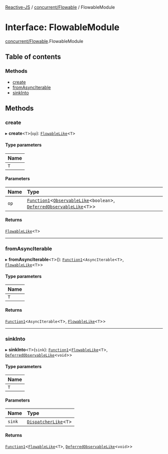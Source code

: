 [Reactive-JS](../README.md) / [concurrent/Flowable](../modules/concurrent_Flowable.md) / FlowableModule

# Interface: FlowableModule

[concurrent/Flowable](../modules/concurrent_Flowable.md).FlowableModule

## Table of contents

### Methods

- [create](concurrent_Flowable.FlowableModule.md#create)
- [fromAsyncIterable](concurrent_Flowable.FlowableModule.md#fromasynciterable)
- [sinkInto](concurrent_Flowable.FlowableModule.md#sinkinto)

## Methods

### create

▸ **create**<`T`\>(`op`): [`FlowableLike`](concurrent.FlowableLike.md)<`T`\>

#### Type parameters

| Name |
| :------ |
| `T` |

#### Parameters

| Name | Type |
| :------ | :------ |
| `op` | [`Function1`](../modules/functions.md#function1)<[`ObservableLike`](concurrent.ObservableLike.md)<`boolean`\>, [`DeferredObservableLike`](concurrent.DeferredObservableLike.md)<`T`\>\> |

#### Returns

[`FlowableLike`](concurrent.FlowableLike.md)<`T`\>

___

### fromAsyncIterable

▸ **fromAsyncIterable**<`T`\>(): [`Function1`](../modules/functions.md#function1)<`AsyncIterable`<`T`\>, [`FlowableLike`](concurrent.FlowableLike.md)<`T`\>\>

#### Type parameters

| Name |
| :------ |
| `T` |

#### Returns

[`Function1`](../modules/functions.md#function1)<`AsyncIterable`<`T`\>, [`FlowableLike`](concurrent.FlowableLike.md)<`T`\>\>

___

### sinkInto

▸ **sinkInto**<`T`\>(`sink`): [`Function1`](../modules/functions.md#function1)<[`FlowableLike`](concurrent.FlowableLike.md)<`T`\>, [`DeferredObservableLike`](concurrent.DeferredObservableLike.md)<`void`\>\>

#### Type parameters

| Name |
| :------ |
| `T` |

#### Parameters

| Name | Type |
| :------ | :------ |
| `sink` | [`DispatcherLike`](concurrent.DispatcherLike.md)<`T`\> |

#### Returns

[`Function1`](../modules/functions.md#function1)<[`FlowableLike`](concurrent.FlowableLike.md)<`T`\>, [`DeferredObservableLike`](concurrent.DeferredObservableLike.md)<`void`\>\>
